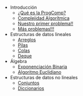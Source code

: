 - Introducción
	- [¿Qué es la ProgComp?](/introduccion/que_es_cp.md)
	- [Complejidad Algorítmica](/introduccion/complejidad.md)
	- [Nuestro primer problema!!](/introduccion/primer_problema.md)
	- [Más problemas!!!](/introduccion/mas_problemas.md)
- Estructuras de datos lineales
	- [Arreglos](/edd_lineales/arreglos.md)
	- [Pilas](/edd_lineales/pilas.md)
	- [Colas](/edd_lineales/colas.md)
	- [Deque](/edd_lineales/deque.md)
- Álgebra
	- [Exponenciación Binaria](/algebra/exponenciacion-binaria.md)
	- [Algoritmo Euclidiano](/algebra/algoritmo-euclidiano.md)
- Estructuras de datos no lineales
  - [Conjuntos](./edd_no_lineales/set.md)
  - [Diccionarios](./edd_no_lineales/map.md)
